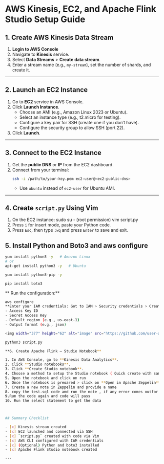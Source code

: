 # AWS Kinesis, EC2, and Apache Flink Studio Setup Guide

## 1. Create AWS Kinesis Data Stream

1. **Login to AWS Console**
2. Navigate to **Kinesis** service.
3. Select **Data Streams** > **Create data stream**.
4. Enter a stream name (e.g., `my-stream`), set the number of shards, and create it.

---

## 2. Launch an EC2 Instance

1. Go to **EC2** service in AWS Console.
2. Click **Launch Instance**.
   - Choose an AMI (e.g., Amazon Linux 2023 or Ubuntu).
   - Select an instance type (e.g., t2.micro for testing).
   - Configure a key pair for SSH (create one if you don’t have).
   - Configure the security group to allow SSH (port 22).
3. Click **Launch**.

---

## 3. Connect to the EC2 Instance

1. Get the **public DNS** or **IP** from the EC2 dashboard.
2. Connect from your terminal:
   ```bash
   ssh -i /path/to/your-key.pem ec2-user@<ec2-public-dns>
   ```
   - Use `ubuntu` instead of `ec2-user` for Ubuntu AMI.

---

## 4. Create `script.py` Using Vim

1. On the EC2 instance:
   sudo su -  (root permission)
   vim script.py
3. Press `i` for insert mode, paste your Python code.
4. Press `Esc`, then type `:wq` and press `Enter` to save and exit.

## 5. Install Python and Boto3 and aws configure 

```bash
yum install python3 -y   # Amazon Linux
# or
apt-get install python3 -y   # Ubuntu

yum install python3-pip -y

pip install boto3
```
** Run the configuration:**
   ```bash
   aws configure
**Enter your IAM credentials: Got to IAM > Security credentials > Create access key**
   - Access Key ID
   - Secret Access Key
   - Default region (e.g., us-east-1)
   - Output format (e.g., json)

<img width="377" height="62" alt="image" src="https://github.com/user-attachments/assets/4676ff09-9808-4496-ae2e-b823f8ff15c7" />

python3 script.py

**6. Create Apache Flink – Studio Notebook**

1. In AWS Console, go to **Kinesis Data Analytics**.
2. Click **Studio notebooks**.
3. Click **Create Studio notebook**.
4. Choose a method to setup the Studio notebook ( Quick create with sample code ) > Provide a name > AWS Glue database > create a database and connect it and click on Create Studio notebook
5. Open the notebook and click on run
6. Once the notebook is preoared > click on **Open in Apache Zeppelin**
7. Create a new note in Zeppelin and provide a name
8. copy the test.sql code and run the note , if any error comes outfor permissions . Go to IAM > OPEN the role > add permission > **AWSGlueConsoleFullAccess** and save the changes
9.Run the code again and code will pass
10. Run the select statement to get the data 



## Summary Checklist

- [x] Kinesis stream created
- [x] EC2 launched and connected via SSH
- [x] `script.py` created with code via Vim
- [x] AWS CLI configured with IAM credentials
- [x] (Optional) Python and boto3 installed
- [x] Apache Flink Studio notebook created

---
